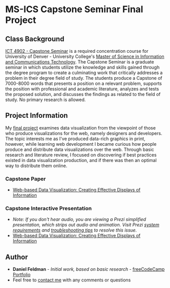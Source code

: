 # MS-ICS Capstone Seminar Final Project

## Class Background
[ICT 4902 - Capstone Seminar](https://universitycollege.du.edu/courses/coursesdetail.cfm?degreecode=ict&coursenum=4902) is a required concentration course for University of Denver - University College's [Master of Science in Information and Communications Technology](https://universitycollege.du.edu/ict/degree/masters/web-design-and-development-online/degreeid/400). The Capstone Seminar is a graduate seminar in which students utilize the knowledge and skills gained through the degree program to create a culminating work that critically addresses a problem in their degree field of study. The students produce a Capstone of 7000-8000 words that presents a position on a relevant problem, supports the position with professional and academic literature, analyzes and tests the proposed solution, and discusses the findings as related to the field of study. No primary research is allowed. 

## Project Information
My [final project](https://github.com/Feldbot/MS-ICT-Capstone-Seminar/blob/master/Web-based%20Data%20Visualization_Daniel%20Feldman.pdf) examines data visualization from the viewpoint of those who produce visualizations for the web, namely designers and developers. The topic interests me as I've produced data-rich graphics in print, however, while learning web development I became curious how people produce and distribute data visualizations over the web. Through basic research and literature review, I focused on discovering if best practices existed in data visualization production, and if there was then an optimal way to distribute them online.

### Capstone Paper
- [Web-based Data Visualization: Creating Effective Displays of Information](https://github.com/Feldbot/MS-ICT-Capstone-Seminar/blob/master/Web-based%20Data%20Visualization_Daniel%20Feldman.pdf) 

### Capstone Interactive Presentation
- _Note: If you don't hear audio, you are viewing a Prezi simplified presentation, which strips out audio and animation. Visit Prezi [system requirements](https://support.prezi.com/hc/en-us/articles/360003498713-System-requirements) and [troubleshooting tips](https://support.prezi.com/hc/en-us/articles/360003499413-Viewing-a-simplified-presentation) to resolve this issue._
- [Web-based Data Visualization: Creating Effective Displays of Information](http://prezi.com/buc7vn7jvxbq/?utm_campaign=share&utm_medium=copy&rc=ex0share)

## Author
* **Daniel Feldman** - *Initial work, based on basic research* - [freeCodeCamp Portfolio](https://feldbot.github.io/fcc-portfolio/)
* Feel free to [contact me](mailto:feldbot@gmail.com) with any comments or questions


